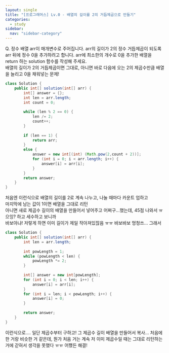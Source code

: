 ```yaml
---
layout: single
title: "[프로그래머스] Lv.0 - 배열의 길이를 2의 거듭제곱으로 만들기"
categories:
  - study
sidebar:
  nav: "sidebar-category"
---
```


Q. 정수 배열 arr이 매개변수로 주어집니다. arr의 길이가 2의 정수 거듭제곱이 되도록 arr 뒤에 정수 0을 추가하려고 합니다. arr에 최소한의 개수로 0을 추가한 배열을 return 하는 solution 함수를 작성해 주세요.
<br />
배열의 길이가 2의 거듭제곱이면 그대로, 아니면 바로 다음에 오는 2의 제곱수만큼 배열을 늘리고 0을 채워넣는 문제!

``` java
class Solution {
    public int[] solution(int[] arr) {
        int[] answer = {};
        int len = arr.length;
        int count = 0;
        
        while (len % 2 == 0) {
            len /= 2;
            count++;
        }
        
        if (len == 1) {
            return arr;
        }
        else { 
            answer = new int[(int) (Math.pow(2,count + 2))];
            for (int i = 0; i < arr.length; i++) {
                answer[i] = arr[i];
            }
        }
        return answer;
    }
}
```

처음엔 이런식으로 배열의 길이를 2로 계속 나누고, 나눌 때마다 카운트 업하고<br />
마지막에 남는 값이 1이면 배열을 그대로 리턴<br />
아니면 새로 제곱수 길이의 배열을 만들어서 넣어주고 어쩌구...했는데, 45점 나와서 ㅠ 으잉? 하고 세수하고 보니까<br />
바보아냐! 저렇게 하면 이미 길이가 제일 작아져있잖음 ㅠㅠ 바보바보 멍청쓰... 그래서 

``` java 
class Solution {
    public int[] solution(int[] arr) {
        int len = arr.length;
        
        int powLength = 1;
        while (powLength < len) {
            powLength *= 2;
        }
        
        int[] answer = new int[powLength];
        for (int i = 0; i < len; i++) {
            answer[i] = arr[i];
        }
        for (int i = len; i < powLength; i++) {
            answer[i] = 0;
        }
        
        return answer;
    }
}
```

이런식으로.... 일단 제곱수부터 구하고! 그 제곱수 길이 배열을 만들어서 복사... 처음에 한 거랑 비슷한 거 같은데,
뭔가 처음 거는 계속 저 이미 제곱수일 때는 그대로 리턴하는 거에 갇혀서 생각을 못했다 ㅠㅠ 어쨌든 해결!